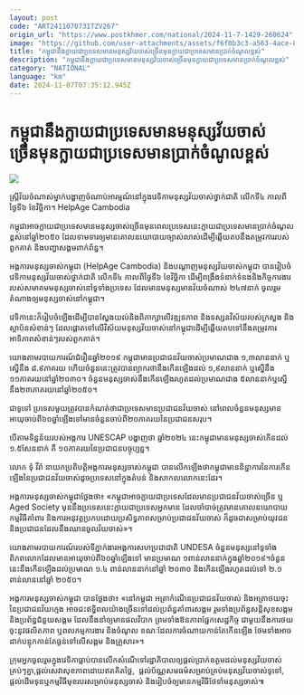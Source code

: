 ```yaml
---
layout: post
code: "ART2411070731TZV267"
origin_url: "https://www.postkhmer.com/national/2024-11-7-1429-260624"
image: "https://github.com/user-attachments/assets/f6f0b3c3-a563-4ace-8343-cebc92029b7f"
title: "កម្ពុជា​នឹង​ក្លាយ​ជា​ប្រទេស​មាន​មនុស្ស​វ័យ​ចាស់​ច្រើន​មុន​ក្លាយ​ជា​ប្រទេស​មាន​ប្រាក់​ចំណូល​ខ្ពស់"
description: "​​កម្ពុជា​នឹង​ក្លាយ​ជា​ប្រទេស​មាន​មនុស្ស​វ័យ​ចាស់​ច្រើន​មុន​ក្លាយ​ជា​ប្រទេស​មាន​ប្រាក់​ចំណូល​ខ្ពស់​"
category: "NATIONAL"
language: "km"
date: 2024-11-07T07:35:12.945Z
---
```


# កម្ពុជា​នឹង​ក្លាយ​ជា​ប្រទេស​មាន​មនុស្ស​វ័យ​ចាស់​ច្រើន​មុន​ក្លាយ​ជា​ប្រទេស​មាន​ប្រាក់​ចំណូល​ខ្ពស់

![](https://github.com/user-attachments/assets/3b8c0b00-2518-4780-acf8-81cd85d0fd0a)

ស្ត្រី​វ័យ​ចំណាស់​ម្នាក់​បង្ហាញ​ចំណាប់​អារម្មណ៍​នៅ​ក្នុង​វេទិកា​មនុស្ស​វ័យ​ចាស់​ថ្នាក់​ជាតិ ​លើក​ទី៤ កាល​ពី​ថ្ងៃទី៦ ខែវិច្ឆិកា។ HelpAge Cambodia

កម្ពុជា​អាច​ក្លាយ​ជា​ប្រទេស​មាន​មនុស្ស​ចាស់​ច្រើន​ មុន​ពេល​ប្រទេស​នេះ​ក្លាយ​ជា​ប្រទេស​មាន​ប្រាក់​ចំណូល​ខ្ពស់​នៅ​ឆ្នាំ​២០៥០ ដែល​ទាមទារ​ឲ្យ​មាន​គោលនយោបាយ​ច្បាស់​លាស់​ដើម្បី​ឆ្លើយ​តប​នឹង​តម្រូវ​ការ​របស់​ពួក​គាត់ និង​បញ្ហា​សង្គម​ពាក់​ព័ន្ធ។

អង្គការ​មនុស្ស​ចាស់​កម្ពុជា (HelpAge Cambodia) និង​បណ្ដាញ​មនុស្ស​វ័យ​ចាស់​កម្ពុជា បាន​រៀបចំ​​វេទិកា​មនុស្ស​វ័យ​ចាស់​ថ្នាក់​ជាតិ ​លើក​ទី៤ កាល​ពី​ថ្ងៃទី៦ ខែវិច្ឆិកា ដើម្បី​ពង្រឹង​ទំនាក់​ទំនង​ និង​កិច្ច​ការងារ​របស់​សមាគម​មនុស្ស​ចាស់​នៅ​ទូទាំង​ប្រទេស ដែល​មាន​មនុស្ស​មាន​វ័យ​ចំណាស់ ២៤៧​នាក់ ចូលរួម​ តំណាង​ឲ្យ​មនុស្ស​ចាស់​នៅ​កម្ពុជា។

វេទិកា​នេះ​ក៏​រៀបចំ​ឡើង​ដើម្បី​បាន​ស្វែង​យល់​និង​ពិភាក្សា​លើ​វឌ្ឍនភាព និង​ទស្សនវិស័យ​របស់​ក្រសួង និង​ស្ថាប័ន​សំខាន់ៗ ដែល​ផ្តោត​ទៅ​លើ​វិស័យ​មនុស្ស​វ័យ​ចាស់​នៅ​កម្ពុជា​​ដើម្បី​ឆ្លើយ​តប​ទៅ​នឹង​តម្រូវការ​អាទិភាព​សំខាន់ៗ​របស់​ពួក​គាត់។

យោង​តាម​របាយការណ៍​ជំរឿន​ឆ្នាំ​២០១៩ កម្ពុជា​មាន​ប្រជាជន​វ័យ​ចាស់​ប្រមាណ​ជាង ១,៣លាន​នាក់ ឬ​ស្នើ​នឹង ៨.៩ភាគរយ​ ហើយ​ចំនួន​នេះ​ត្រូវ​បាន​ព្យាករ​ថា​នឹង​កើន​ឡើង​ដល់ ១,៩លាន​នាក់ ឬ​ស្នើ​នឹង ១១ភាគរយ​នៅ​ឆ្នាំ​២០៣០។ ចំនួន​មនុស្ស​ចាស់​នឹង​កើន​ឡើង​រហូត​ដល់​ប្រមាណ​ជាង ៥​លាន​នាក់​ឬ​ស្នើ​នឹង​២៣​ភាគរយ​នៅ​ឆ្នាំ​២០៥០។

ជា​ទូទៅ ប្រទេស​មួយ​ត្រូវ​បាន​កំណត់​ថា​ជា​ប្រទេស​មាន​ប្រជាជន​វ័យ​ចាស់​ នៅ​ពេល​ចំនួន​មនុស្ស​មាន​អាយុ​ចាប់​ពី​ ៦០​ឆ្នាំ​ឡើង​ទៅ​មាន​ចំនួន​ចាប់​ពី​២០​ភាគរយ​នៃ​ប្រជាជន​សរុប។

បើ​តាម​ទិន្នន័យ​របស់​អង្គការ​ UNESCAP បង្ហាញ​ថា ឆ្នាំ​២០២៤ នេះ​កម្ពុជា​មាន​មនុស្ស​ចាស់​កើន​ដល់ ១.៥​សែន​នាក់​ គឺ ១០ភាគរយ​នៃ​ប្រជាជន​បច្ចុប្បន្ន។

លោក ទុំ វីរ៉ា នាយក​ប្រតិបត្តិ​អង្គការ​មនុស្ស​ចាស់​កម្ពុជា ​បាន​លើក​ឡើង​ថា ​កម្ពុជា​មាន​និន្នាការ​នៃ​ការ​កើន​ឡើង​នៃ​ប្រជាជន​វ័យ​ចាស់​ដូច​ប្រទេស​នៅ​ក្នុង​តំបន់ និង​សាកលលោក​នេះ​ដែរ។

អង្គការ​មនុស្ស​ចាស់​កម្ពុជា​ថ្លែង​ថា៖ «កម្ពុជា​អាច​ក្លាយ​ជា​ប្រទេស​ដែល​មាន​ប្រជាជន​វ័យចាស់​ច្រើន ឬ Aged Society​ មុន​នឹង​ប្រទេស​នេះ​ក្លាយ​ជា​ប្រទេស​អ្នក​មាន ដែល​ចាំ​បាច់​ត្រូវ​មាន​​គោល​នយោបាយ កម្មវិធី​គាំពារ​ ​និង​ការ​អនុវត្ត​ប្រកបដោយ​ប្រសិទ្ធភាព​សម្រាប់​ប្រជាជន​វ័យចាស់​ ក៏​ដូចជា​សម្រាប់​យុវជន​ និង​ប្រជាជន​ដែល​នឹង​ឈាន​ចូល​វ័យចាស់»។

យោង​​តាម​របាយការណ៍​របស់​ទីភ្នាក់ងារ​អង្គការ​សហប្រជាជាតិ UNDESA ចំនួន​មនុស្ស​នៅ​ទូទាំង​ពិភពលោក​ដែល​មាន​អាយុ​ចាប់​ពី​៦០​ឆ្នាំ​ឡើង​ទៅ មាន​ប្រមាណ ១​ពាន់​លាន​នាក់​ក្នុង​ឆ្នាំ​២០១៩។ចំនួន​នេះ​នឹង​កើន​ឡើង​ដល់​ប្រមាណ ១.៤ ពាន់​លាន​នាក់​នៅ​ឆ្នាំ ​២០៣០ និង​កើន​ឡើង​រហូត​ដល់​ទៅ ២.១ ពាន់​លាន​នៅ​ឆ្នាំ ២០៥០។

អង្គការ​មនុស្ស​ចាស់​កម្ពុជា​ បាន​ថ្លែង​ថា៖ «នៅ​កម្ពុជា អត្រា​កំណើន​ប្រជាជន​វ័យ​ចាស់ និង​អត្រា​ថយ​ចុះ​នៃ​ប្រជាជន​វ័យ​ក្មេង ​អាច​ជះ​ឥទ្ធិពល​យ៉ាង​ច្រើន​ទៅ​ដល់​ប្រព័ន្ធ​គាំពារ​សង្គម រួម​ទាំង​ប្រព័ន្ធ​សន្តិសុខ​សង្គម និង​ប្រព័ន្ធ​ជំនួយ​សង្គម ដែល​នឹង​នាំ​ឲ្យ​​មាន​ផលវិបាក ព្រម​ទាំង​ឱនភាព​ផ្នែក​សេដ្ឋកិច្ច ជាមួយ​នឹង​ការ​ថយ​ចុះ​នូវ​ផលិតភាព ឬ​ពលកម្ម​ការងារ និង​ចំណូល ខណៈ​ដែល​ការ​ចំណាយ​កាន់​តែ​កើន​ឡើង ថែម​ទាំង​អាច​ដាក់​បន្ទុក​កាន់​តែ​ធ្ងន់​ទៅ​លើ​សង្គម និង​គ្រួសារ»។

ក្រុម​អ្នក​ចូលរួម​ក្នុង​វេទិកា​ធ្លាប់​បាន​លើក​សំណើ​ទៅ​រដ្ឋាភិបាល​ឲ្យ​ផ្តល់​ប្រាក់​ឧត្ថម​ដល់​មនុស្ស​វ័យចាស់​គ្រប់ៗ​គ្នា,​ ផ្តល់​សេវា​សុខភាព​ដោយ​ឥត​គិត​ថ្លៃ,​  ផ្តល់​ប័ណ្ណសមធម៌​សម្រាប់​គ្រប់​មនុស្ស​វ័យ​ចាស់​ទូទៅ, ផ្តល់​ដើមទុន ​ឬ​កម្មវិធី​មុខ​របរ​សម្រាប់​មនុស្ស​ចាស់ និង​រៀប​ចំ​ឲ្យ​មាន​កម្មវិធី​ថែទាំ​មនុស្ស​ចាស់៕